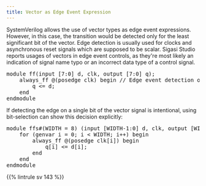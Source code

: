 ```yaml
---
title: Vector as Edge Event Expression
---
```


SystemVerilog allows the use of vector types as edge event expressions. However, in this case, the transition would be detected only for the least significant bit of the vector. Edge detection is usually used for clocks and asynchronous reset signals which are supposed to be scalar. Sigasi Studio reports usages of vectors in edge event controls, as they're most likely an indication of signal name typo or an incorrect data type of a control signal.

<pre>module ff(input [7:0] d, clk, output [7:0] q);
    always_ff @(posedge <span class="warning">clk</span>) begin // Edge event detection on 'logic [7:0]'. Only changes to the LSB of the vector will be detected
        q <= d;
    end
endmodule
</pre>

If detecting the edge on a single bit of the vector signal is intentional, using bit-selection can show this decision explicitly:

<pre>module ffs#(WIDTH = 8) (input [WIDTH-1:0] d, clk, output [WIDTH-1:0] q);
    for (genvar i = 0; i < WIDTH; i++) begin
        always_ff @(posedge <span class="goodcode">clk[i]</span>) begin
            q[i] <= d[i];
        end
    end
endmodule
</pre>

{{% lintrule sv 143 %}}
